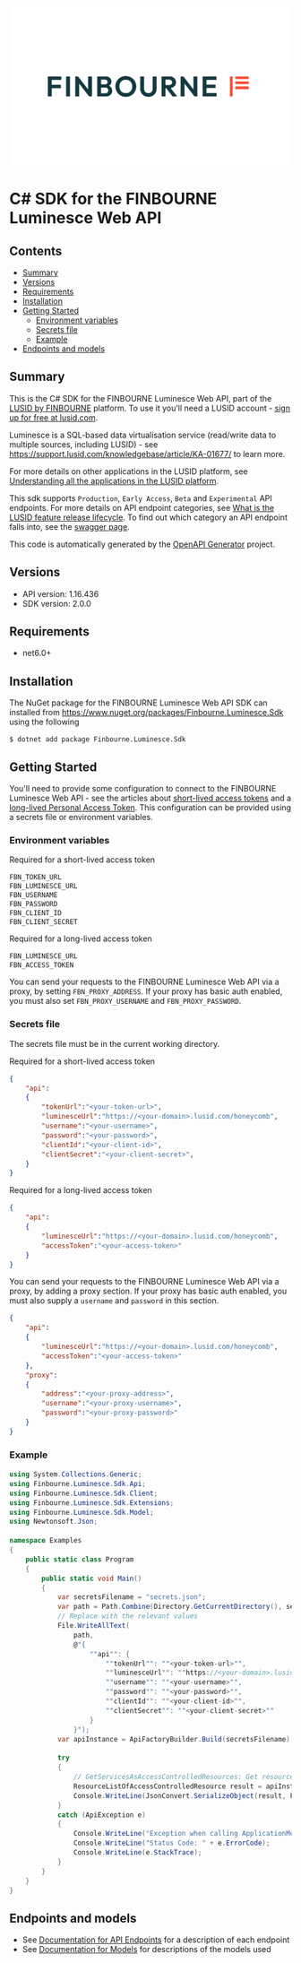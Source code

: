 ![LUSID_by_Finbourne](./resources/Finbourne_Logo_Teal.svg)

# C# SDK for the FINBOURNE Luminesce Web API

## Contents

- [Summary](#summary)
- [Versions](#versions)
- [Requirements](#requirements)
- [Installation](#installation)
- [Getting Started](#getting-started)
    * [Environment variables](#environment-variables)
    * [Secrets file](#secrets-file)
    * [Example](#example)
- [Endpoints and models](#endpoints-and-models)

## Summary

This is the C# SDK for the FINBOURNE Luminesce Web API, part of the [LUSID by FINBOURNE](https://www.finbourne.com/lusid-technology) platform. To use it you'll need a LUSID account - [sign up for free at lusid.com](https://www.lusid.com/app/signup).

Luminesce is a SQL-based data virtualisation service (read/write data to multiple sources, including LUSID) - see https://support.lusid.com/knowledgebase/article/KA-01677/ to learn more.

For more details on other applications in the LUSID platform, see [Understanding all the applications in the LUSID platform](https://support.lusid.com/knowledgebase/article/KA-01787).

This sdk supports `Production`, `Early Access`, `Beta` and `Experimental` API endpoints. For more details on API endpoint categories, see [What is the LUSID feature release lifecycle](https://support.lusid.com/knowledgebase/article/KA-01786). To find out which category an API endpoint falls into, see the [swagger page](https://fbn-prd.lusid.com/honeycomb/swagger/index.html).

This code is automatically generated by the [OpenAPI Generator](https://openapi-generator.tech) project.

## Versions

- API version: 1.16.436
- SDK version: 2.0.0

## Requirements

- net6.0+

## Installation

The NuGet package for the FINBOURNE Luminesce Web API SDK can installed from https://www.nuget.org/packages/Finbourne.Luminesce.Sdk using the following

```
$ dotnet add package Finbourne.Luminesce.Sdk
```

## Getting Started

You'll need to provide some configuration to connect to the FINBOURNE Luminesce Web API - see the articles about [short-lived access tokens](https://support.lusid.com/knowledgebase/article/KA-01654) and a [long-lived Personal Access Token](https://support.lusid.com/knowledgebase/article/KA-01774). This configuration can be provided using a secrets file or environment variables. 

### Environment variables

Required for a short-lived access token
``` 
FBN_TOKEN_URL
FBN_LUMINESCE_URL
FBN_USERNAME
FBN_PASSWORD
FBN_CLIENT_ID
FBN_CLIENT_SECRET
```

Required for a long-lived access token
``` 
FBN_LUMINESCE_URL
FBN_ACCESS_TOKEN
```

You can send your requests to the FINBOURNE Luminesce Web API via a proxy, by setting `FBN_PROXY_ADDRESS`. If your proxy has basic auth enabled, you must also set `FBN_PROXY_USERNAME` and `FBN_PROXY_PASSWORD`.

### Secrets file

The secrets file must be in the current working directory.

Required for a short-lived access token
```json
{
    "api":
    {
        "tokenUrl":"<your-token-url>",
        "luminesceUrl":"https://<your-domain>.lusid.com/honeycomb",
        "username":"<your-username>",
        "password":"<your-password>",
        "clientId":"<your-client-id>",
        "clientSecret":"<your-client-secret>",
    }
}
```

Required for a long-lived access token
```json
{
    "api":
    {
        "luminesceUrl":"https://<your-domain>.lusid.com/honeycomb",
        "accessToken":"<your-access-token>"
    }
}
```

You can send your requests to the FINBOURNE Luminesce Web API via a proxy, by adding a proxy section. If your proxy has basic auth enabled, you must also supply a `username` and `password` in this section.

```json
{
    "api":
    {
        "luminesceUrl":"https://<your-domain>.lusid.com/honeycomb",
        "accessToken":"<your-access-token>"
    },
    "proxy":
    {
        "address":"<your-proxy-address>",
        "username":"<your-proxy-username>",
        "password":"<your-proxy-password>"
    }
}
```

### Example
```csharp
using System.Collections.Generic;
using Finbourne.Luminesce.Sdk.Api;
using Finbourne.Luminesce.Sdk.Client;
using Finbourne.Luminesce.Sdk.Extensions;
using Finbourne.Luminesce.Sdk.Model;
using Newtonsoft.Json;

namespace Examples
{
    public static class Program
    {
        public static void Main()
        {
            var secretsFilename = "secrets.json";
            var path = Path.Combine(Directory.GetCurrentDirectory(), secretsFilename);
            // Replace with the relevant values
            File.WriteAllText(
                path, 
                @"{
                    ""api"": {
                        ""tokenUrl"": ""<your-token-url>"",
                        ""luminesceUrl"": ""https://<your-domain>.lusid.com/honeycomb"",
                        ""username"": ""<your-username>"",
                        ""password"": ""<your-password>"",
                        ""clientId"": ""<your-client-id>"",
                        ""clientSecret"": ""<your-client-secret>""
                    }
                }");
            var apiInstance = ApiFactoryBuilder.Build(secretsFilename).Api<ApplicationMetadataApi>();

            try
            {
                // GetServicesAsAccessControlledResources: Get resources available for access control
                ResourceListOfAccessControlledResource result = apiInstance.GetServicesAsAccessControlledResources();
                Console.WriteLine(JsonConvert.SerializeObject(result, Formatting.Indented));
            }
            catch (ApiException e)
            {
                Console.WriteLine("Exception when calling ApplicationMetadataApi.GetServicesAsAccessControlledResources: " + e.Message);
                Console.WriteLine("Status Code: " + e.ErrorCode);
                Console.WriteLine(e.StackTrace);
            }
        }
    }
}
```


## Endpoints and models

- See [Documentation for API Endpoints](sdk/README.md#documentation-for-api-endpoints) for a description of each endpoint
- See [Documentation for Models](sdk/README.md#documentation-for-models) for descriptions of the models used

